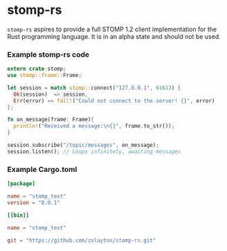 stomp-rs
=====
`stomp-rs` aspires to provide a full STOMP 1.2 client implementation for the Rust
programming language. It is in an alpha state and should not be used.


### Example stomp-rs code
```rust
extern crate stomp;
use stomp::frame::Frame;

let session = match stomp::connect("127.0.0.1", 61613) {
  Ok(session)  => session,
  Err(error) => fail!("Could not connect to the server! {}", error)
};

fn on_message(frame: Frame){
  println!("Received a message:\n{}", frame.to_str());
}

session.subscribe("/topic/messages", on_message);
session.listen(); // Loops infinitely, awaiting messages
```

### Example Cargo.toml
```toml
[package]

name = "stomp_test"
version = "0.0.1"

[[bin]]

name = "stomp_test"

git = "https://github.com/zslayton/stomp-rs.git"
```
